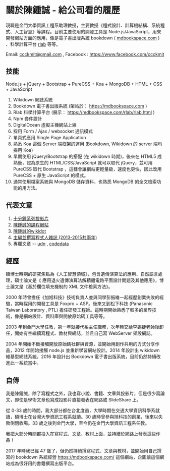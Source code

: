 # 關於陳鍾誠 - 給公司看的履歷

現職是金門大學資訊工程系助理教授，主要教授《程式設計、計算機結構、系統程式、人工智慧》等課程。目前主要使用的開發工具是 Node.js/JavaScript，用來開發網站方面的應用，像是電子書出版系統 bookdown ( [mdbookspace.com](https://mdbookspace.com/) ) 、科學計算平台 [rlab](https://mdbookspace.com/rlab/rlab.html) 等等。

Email: ccckmit@gmail.com , Facebook : <https://www.facebook.com/ccckmit>

## 技能

Node.js + jQuery + Bootstrap + PureCSS + Koa + MongoDB + HTML + CSS + JavaScript

1. Wikidown 網誌系統
2. Bookdown 電子書出版系統 (架站於： <https://mdbookspace.com> )
3. Rlab 科學計算平台 (展示： <https://mdbookspace.com/rlab/rlab.html> )
4. Npm 套件設計
5. DigitalOcean 虛擬主機網站上線
6. 採用 Form / Ajax / websocket 通訊模式
7. 單頁式應用 Single Page Application
8. 熟悉 Koa 這個 Server 端框架的運用 (Bookdown, Wikidown 的 server 端均採用 Koa)
9. 早期使用 jQuery/Bootstrap 的搭配 (在 wikidown 時期)，後來在 HTML5 成熟後，認為原生的 HTML/CSS/JavaScript 就可以取代 jQuery，並可用 PureCSS 取代 Bootstrap ，這樣會讓網站更輕量級，速度也更快，因此改用 PureCSS + 原生 JavaScript 的模式。
10. 通常使用檔案系統與 MongoDB 儲存資料，也熟悉 MongoDB 的全文檢索功能的用方法。


## 代表文章
1. [十分鐘系列投影片](https://www.slideshare.net/ccckmit/)
2. [陳鍾誠的課程網站](https://mdbookspace.com/view/ccc/)
3. [陳鍾誠的wikidot](http://ccckmit.wikidot.com/)
4. [主編並撰寫程式人雜誌 (2013-2015共兩年)](http://programmermagazine.github.io/home/)
5. 專欄文章 -- [udn](http://opinion.udn.com/author/articles/1008/213) , [codedata](http://www.codedata.com.tw/author/ccckmit)

## 經歷

碩博士時期的研究焦點為《人工智慧領域》，包含遺傳演算法的應用、自然語言處理，碩士論文是《 應用退火遺傳演算法解積體電路平面設計問題及其他應用》，博士論文是《基於欄位填充機制的 XML 文件檢索方法》。

2000 年時曾擔任《加旭科技》技術負責人並與同學彭振維一起經歷創業失敗的經驗，當時採用的開發工具是 Foxpro + ASP。後來又到松下科技 (Panasonic Taiwan Laboratory , PTL) 擔任研發工程師。這時期開始熟悉了較多的業界技術，像是網站設計、資料庫與開放原始碼工具等等。

2003 年到金門大學任教，第一年就接代系主任職務，次年轉交給李錫捷老師後卸任，開始有空繼續寫程式、教材與網誌，並且自己寫 WebServer 架設網誌。

2004 年開始不斷接觸開放原始碼社群與資源，並開始用創作共用的方式分享作品，2012 年開始接觸 node.js 並重新學習網站設計。2014 年設計出 wikidown 維基型網誌系統，2016 年設計出 Bookdown 電子書出版系統，目前仍然持續改進此一系統當中。

## 自傳

我是陳鍾誠，除了寫程式之外，我也寫小說、書籍、文章與投影片，但是很少寫論文，即使是學術文章也寫成投影片直接發表在網路或 SlideShare 上。

從 0-33 歲的時間，我大部分都在台北度過，大學時期在交通大學資訊科學系就讀，碩博士在台灣大學資訊工程系就讀。30 歲時曾參與旭科技的創業，後來以失敗倒閉收場。33 歲之後到金門大學，至今仍在金門大學資訊工程系任教。

我把大部分時間都投入在寫程式、文章、教材上面，並持續於網路上發表這些作品！

2017 年時我已經 47 歲了，但仍然持續撰寫程式、文章與教材，並開始用自己撰寫的 bookdown 系統經營 <https://mdbookspace.com/> 這個網站，企圖讓這個網站成為很好用的書籍撰寫出版平台。







